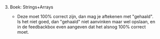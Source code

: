 3.  Boek: Strings+Arrays

    - Deze moet 100% correct zijn, dan mag je aftekenen met "gehaald". Is het niet goed, dan "gehaald" niet aanvinken maar wel opslaan, en in de feedbackbox even aangeven dat het alsnog 100% correct moet.
